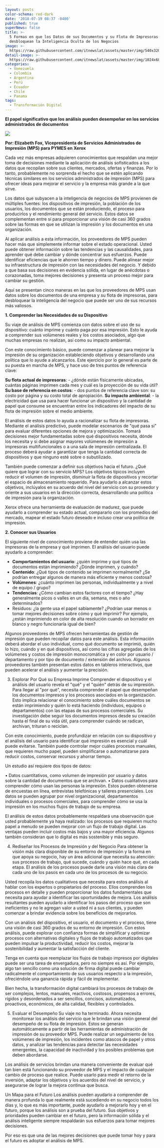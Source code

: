 ```yaml
---
layout: posts
color-schema: red-dark
date: '2018-07-19 08:37 -0400'
published: true
superNews: false
title: >-
  5 Formas en que los Datos de sus Documentos y su Flota de Impresoras
  desbloquean la Inteligencia Oculta de los Negocios
image: >-
  https://raw.githubusercontent.com/itnewslat/assets/master/img/540x320/Uso-de-Aplicaciones-p.jpg
detail-image: >-
  https://raw.githubusercontent.com/itnewslat/assets/master/img/1024x680/Uso-de-Aplicaciones-g.jpg
categories:
  - Venezuela
  - Colombia
  - Argentina
  - Perú
  - Ecuador
  - Chile
  - Panama
tags:
  - Transformación Digital
---
```

**El papel significativo que los análisis pueden desempeñar en los servicios administrados de documentos**

![](https://raw.githubusercontent.com/itnewslat/assets/master/img/300x300/Elizabeth-Fox.jpg)

**Por: Elizabeth Fox, Vicepresidenta de Servicios Administrados de Impresión (MPS) para PYMES en Xerox** 

Cada vez más empresas adquieren conocimientos que respaldan una mejor toma de decisiones mediante la aplicación de análisis sofisticados a los datos que recopilan sobre sus clientes, mercados, ofertas y finanzas. Por lo tanto, probablemente no sorprenda el hecho  que se estén aplicando técnicas similares en los servicios administrados de impresión (MPS) para ofrecer ideas para mejorar el servicio y la empresa más grande a la que sirve.

Los datos que subyacen a la inteligencia de negocios de MPS provienen de múltiples fuentes: los dispositivos de impresión, la población de los usuarios, los documentos que se están produciendo, el proceso para producirlos y el rendimiento general del servicio. Estos datos se complementan entre sí para proporcionar una visión de casi 360 grados sobre las formas en que se utilizan la impresión y los documentos en una organización.

Al aplicar análisis a esta información, los proveedores de MPS pueden hacer más que simplemente informar sobre el estado operacional. Usted puede obtener información sobre las tendencias y las causalidades, para aprender qué debe cambiar y dónde concentrar sus esfuerzos. Puede identificar eficiencias que le ahorren tiempo y dinero. Puede alinear mejor su infraestructura de impresión con las necesidades del negocio. Y debido a que basa sus decisiones en evidencia sólida, en lugar de anécdotas o corazonadas, toma mejores decisiones y presenta un proceso mejor para cambiar su gestión.

Aquí se presentan cinco maneras en las que los proveedores de MPS usan datos sobre los documentos de una empresa y su flota de impresoras, para desbloquear la inteligencia del negocio que puede ser uno de sus recursos más valiosos.


**1. Comprender las Necesidades de su Dispositivo**

Su viaje de análisis de MPS comienza con datos sobre el uso de su dispositivo: cuánto imprime y cuánto paga por esa impresión. Esto le ayuda a comprender sus volúmenes reales y los costos asociados, algo que muchas empresas no realizan, así como su impacto ambiental.

Con este conocimiento básico, puede comenzar a planear para mejorar la impresión de su organización estableciendo objetivos y desarrollando una política que lo ayude a alcanzarlos. Este ejercicio por lo general es parte de su puesta en marcha de MPS, y hace uso de tres puntos de referencia clave:

**Su flota actual de impresoras**: - ¿dónde están físicamente ubicadas, cuántas páginas imprimen cada mes y cuál es la proyección de su vida útil?
**Su base de referencia en costos**: - dos puntos de referencia clave son: su costo por página y su costo total de apropiación.
**Su impacto ambiental**: - la electricidad que usa para hacer funcionar un dispositivo y la cantidad de papel que consume se encuentran entre los indicadores del impacto de su flota de impresión sobre el medio ambiente.

El análisis de estos datos lo ayuda a racionalizar su flota de impresoras. Mediante el análisis predictivo, puede modelar escenarios de "qué pasa si" para evaluar diferentes opciones de mejora y optimización. Tomará decisiones mejor fundamentadas sobre qué dispositivos necesita, dónde los necesita y si debe asignar mayores volúmenes de impresión a impresoras multifuncionales o a una sala de impresión centralizada. El proceso deberá ayudar a garantizar que tenga la cantidad correcta de dispositivos y que ninguno esté sobre o subutilizado.

También puede comenzar a definir sus objetivos hacia el futuro. ¿Qué quiere que lograr con su servicio MPS? Los objetivos típicos incluyen reducir el volumen de impresión, disminuir la flota de dispositivos y recortar el espacio de almacenamiento requerido. Para ayudarlo a alcanzar estos objetivos, inclúyalos en su acuerdo del nivel del servicio con su proveedor y oriente a sus usuarios en la dirección correcta, desarrollando una política de impresión para la organización.

Xerox ofrece una herramienta de evaluación de madurez, que puede ayudarlo a comprender su estado actual, compararlo con los promedios del mercado, mapear el estado futuro deseado e incluso crear una política de impresión.


**2. Conocer sus Usuarios**

El siguiente nivel de conocimiento proviene de entender quién usa las impresoras de la empresa y qué imprimen. El análisis del usuario puede ayudarlo a comprender:

- **Comportamientos del usuario**: ¿quién imprime y qué tipos de   documentos están imprimiendo? ¿Dónde imprimen, y cuándo?
- **Contenido**: ¿Qué tipos de contenido se imprimen normalmente? ¿Se podrían entregar algunos de manera más eficiente y menos costosa?
- **Volúmenes**: ¿cuánto imprimen las personas, individualmente y a nivel de equipo / grupo?
- **Tendencias**: ¿Cómo cambian estos factores con el tiempo? ¿Hay generalmente picos o valles en un día, semana, mes o año determinados?
- Residuos: ¿la gente usa el papel sabiamente? ¿Podrían usar menos o tomar mejores decisiones sobre cómo y qué imprimir? Por ejemplo, ¿están imprimiendo en color de alta resolución cuando un borrador en blanco y negro funcionaría igual de bien?


Algunos proveedores de MPS ofrecen herramientas de gestión de impresión que pueden recopilar datos para este análisis. Esta información deberá abordar el uso individual, como qué documento se imprimió, quién lo hizo, cuándo y en qué dispositivos, así como las cifras agregadas de los volúmenes y costos de impresión monocromática y en color por usuario / departamento y por tipo de documento / extensión del archivo. Algunos proveedores también presentan estos datos en tableros interactivos, que pueden acelerar el análisis y aumentar la precisión.

3. Explorar Por Qué su Empresa Imprime
Comprender el dispositivo y el análisis del usuario revela el "qué" y el "quién" detrás de su impresión. Para llegar al "por qué", necesita comprender el papel que desempeñan los documentos impresos y los procesos asociados en la organización. Esto implica relacionar el conocimiento sobre cuáles documentos se están imprimiendo y quién lo está haciendo (individuos, equipos o departamentos) con las etapas de sus procesos comerciales. Su investigación debe seguir los documentos impresos desde su creación hasta el final de su vida útil, para comprender cuándo se radican, archivan, trituran o reciclan.

Con este conocimiento, puede profundizar en relación con su dispositivo y el análisis del usuario para identificar qué impresión es esencial y cuál puede evitarse. También puede controlar  mejor cuáles procesos manuales, que requieren mucho papel, pueden simplificarse o automatizarse para reducir costos, conservar recursos y ahorrar tiempo.

Un estudio así requiere dos tipos de datos:

•	Datos cuantitativos, como volumen de impresión por usuario y datos sobre la cantidad de documentos que se archivan.
•	Datos cualitativos para comprender cómo usan las personas la impresión. Estos pueden obtenerse de encuestas en línea, entrevistas telefónicas y talleres presenciales. Los datos se pueden agrupar por nivel organizacional, departamentos individuales o procesos comerciales, para comprender cómo se usa la impresión en los muchos flujos de trabajo de su empresa.

El análisis de estos datos probablemente respaldará una observación que usted probablemente ya haya realizado: los procesos que requieren mucho papel a menudo se pueden mejorar con un flujo de trabajo digital. Las ventajas pueden incluir costos más bajos y una mayor eficiencia. Algunos también consideran que lo digital es más sostenible y más seguro.
 

4. Rediseñar los Procesos de Impresión y del Negocio
Para obtener la visión más clara disponible de su entorno de impresión y la forma en que apoya su negocio, hay un área adicional que necesita su atención: sus procesos de trabajo, qué sucede, cuándo y quién hace qué, en cada etapa. El análisis de los procesos puede darle una visión más clara de cada uno de los pasos en cada uno de los procesos de su negocio.

Usted recopila los datos cualitativos que necesita para estos análisis al hablar con los expertos o propietarios del proceso. Ellos comprenden los procesos en detalle y pueden proporcionar los datos fundamentales que necesita para ayudar a identificar las oportunidades de mejora. Los análisis resultantes pueden ayudarlo a identificar los pasos del proceso que son ineficientes y no le agregan valor a usted ni a sus clientes, y pueden comenzar a brindar evidencia sobre los beneficios de mejorarlos.

Con un análisis del dispositivo, el usuario, el documento y el proceso, tiene una visión de casi 360 grados de su entorno de impresión. Con estos análisis, puede explorar con confianza formas de simplificar y optimizar procesos con alternativas digitales y flujos de trabajo automatizados que pueden impulsar la productividad, reducir los costos, mejorar la sostenibilidad y aumentar la satisfacción del cliente.

Tenga en cuenta que reemplazar los flujos de trabajo impresos por digitales puede ser una tarea de envergadura, pero no siempre es así. Por ejemplo, algo tan sencillo como una solución de firma digital puede cambiar radicalmente el comportamiento de sus usuarios respecto a la impresión, ofreciéndole una ganancia rápida y fácil de implementar.

Bien hecha, la transformación digital cambiará los procesos de trabajo de ser complejos, lentos, manuales, reactivos, costosos, propensos a errores, rígidos y desordenados a ser sencillos, concisos, automatizados, proactivos, económicos, de alta calidad, flexibles y controlados. 


5. Evaluar el Desempeño 
Su viaje no ha terminado. Ahora necesita monitorear los análisis del servicio que le brindan una visión general del desempeño de su flota de impresión. Estos se generan automáticamente a partir de las herramientas de administración de impresión de su proveedor MPS. Puede realizar un seguimiento de los volúmenes de impresión, los incidentes como atascos de papel y otros datos, y analizar las tendencias para detectar las necesidades emergentes, la capacidad de inactividad y los posibles problemas que deben abordarse.

Los análisis de servicios brindan una manera conveniente de evaluar qué tan bien está funcionando su proveedor de MPS y el impacto de cualquier cambio de proceso que realice. Puede usarlo para medir el retorno de la inversión, adaptar los objetivos y los acuerdos del nivel de servicio, y asegurarse de lograr la mejora continua que busca.


Un Mapa para el Futuro
Los análisis pueden ayudarlo a comprender de manera profunda  lo que realmente está sucediendo en su negocio todos los días y, lo que es más importante, puede ayudarlo a mejorarlo hoy y en el futuro, porque los análisis son a prueba del futuro. Sus objetivos y prioridades pueden cambiar en el futuro, pero la información sólida y el análisis inteligente siempre respaldarán sus esfuerzos para tomar mejores decisiones.

Por eso es que una de las mejores decisiones que puede tomar hoy y para el futuro es adoptar el análisis de MPS.
